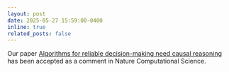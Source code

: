 ```yaml
---
layout: post
date: 2025-05-27 15:59:00-0400
inline: true
related_posts: false
---
```


Our paper [Algorithms for reliable decision-making need causal reasoning](https://www.nature.com/articles/s43588-025-00814-9) has been accepted as a comment in Nature Computational Science.
